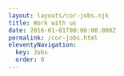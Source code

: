 ```yaml
---
layout: layouts/cor-jobs.njk
title: Work with us
date: 2016-01-01T00:00:00.000Z
permalink: /cor-jobs.html
eleventyNavigation:
  key: Jobs
  order: 0
---
```

